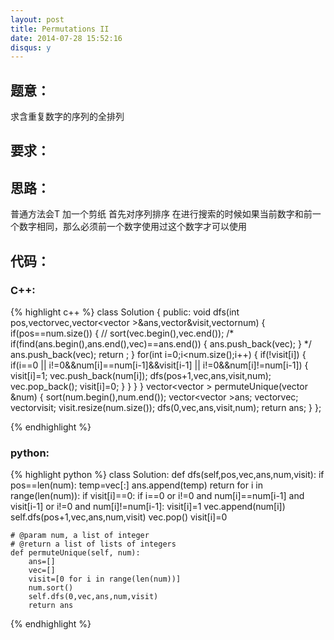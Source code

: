```yaml
---
layout: post
title: Permutations II
date: 2014-07-28 15:52:16
disqus: y
---
```


## 题意：
求含重复数字的序列的全排列

## 要求：


## 思路：
普通方法会T
加一个剪纸
首先对序列排序
在进行搜索的时候如果当前数字和前一个数字相同，那么必须前一个数字使用过这个数字才可以使用

## 代码：

### C++:

{% highlight c++ %}
class Solution {
public:
    void dfs(int pos,vector<int>vec,vector<vector<int> >&ans,vector<int>&visit,vector<int>num)
    {
        if(pos==num.size())
        {
        //    sort(vec.begin(),vec.end());
        /*
            if(find(ans.begin(),ans.end(),vec)==ans.end())
            {
                ans.push_back(vec);
            }
            */
            ans.push_back(vec);
            return ;
        }
        for(int i=0;i<num.size();i++)
        {
            if(!visit[i])
            {
                if(i==0 || i!=0&&num[i]==num[i-1]&&visit[i-1] || i!=0&&num[i]!=num[i-1])
                {
                    visit[i]=1;
                    vec.push_back(num[i]);
                    dfs(pos+1,vec,ans,visit,num);
                    vec.pop_back();
                    visit[i]=0;
                }
            }
        }
    }
    vector<vector<int> > permuteUnique(vector<int> &num) {
        sort(num.begin(),num.end());
        vector<vector<int> >ans;
        vector<int>vec;
        vector<int>visit;
        visit.resize(num.size());
        dfs(0,vec,ans,visit,num);
        return ans;
    }
};


 {% endhighlight %}
### python:

{% highlight python %}
class Solution:
    def dfs(self,pos,vec,ans,num,visit):
        if pos==len(num):
            temp=vec[:]
            ans.append(temp)
            return 
        for i in range(len(num)):
            if visit[i]==0:
                if i==0 or i!=0 and num[i]==num[i-1] and visit[i-1] or i!=0 and num[i]!=num[i-1]:
                    visit[i]=1
                    vec.append(num[i])
                    self.dfs(pos+1,vec,ans,num,visit)
                    vec.pop()
                    visit[i]=0
                    
    # @param num, a list of integer
    # @return a list of lists of integers
    def permuteUnique(self, num):
        ans=[]
        vec=[]
        visit=[0 for i in range(len(num))]
        num.sort()
        self.dfs(0,vec,ans,num,visit)
        return ans
 {% endhighlight %}
